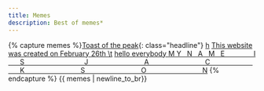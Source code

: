 ```yaml
---
title: Memes
description: Best of memes*
---
```

<style>
    .headline{font-size:1.75rem;}
</style>
{% capture memes %}[Toast of the peak](https://youtu.be/7FEuZYRx41M){: class="headline"}
[h](https://youtu.be/7FEuZYRx41M?t=247)
[This website was created on February 26th \t](https://youtu.be/7FEuZYRx41M?t=264)
[hello everybody M Y &nbsp; N &nbsp; A &nbsp; M &nbsp; E &nbsp; &nbsp; &nbsp; &nbsp; &nbsp; &nbsp; &nbsp; I &nbsp; &nbsp; &nbsp; S &nbsp; &nbsp; &nbsp; &nbsp; &nbsp; &nbsp; &nbsp; &nbsp; &nbsp; &nbsp; &nbsp; &nbsp; &nbsp; &nbsp; &nbsp; J &nbsp; &nbsp; &nbsp; &nbsp; &nbsp; &nbsp; &nbsp; &nbsp; &nbsp; &nbsp; &nbsp; &nbsp; &nbsp; &nbsp; A &nbsp; &nbsp; &nbsp; &nbsp; &nbsp; &nbsp; &nbsp; &nbsp; &nbsp; &nbsp; &nbsp; &nbsp; &nbsp; &nbsp; C &nbsp; &nbsp; &nbsp; &nbsp; &nbsp; &nbsp; &nbsp; &nbsp; &nbsp; &nbsp; &nbsp; &nbsp; &nbsp; &nbsp; K &nbsp; &nbsp; &nbsp; &nbsp; &nbsp; &nbsp; &nbsp; &nbsp; &nbsp; &nbsp; &nbsp; &nbsp; &nbsp; &nbsp; S &nbsp; &nbsp; &nbsp; &nbsp; &nbsp; &nbsp; &nbsp; &nbsp; &nbsp; &nbsp; &nbsp; &nbsp; &nbsp; &nbsp; O &nbsp; &nbsp; &nbsp; &nbsp; &nbsp; &nbsp; &nbsp; &nbsp; &nbsp; &nbsp; &nbsp; &nbsp; &nbsp; &nbsp; N](https://youtu.be/7FEuZYRx41M?t=370)
{% endcapture %}
{{ memes | newline_to_br}}